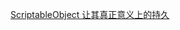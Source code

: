[ScriptableObject 让其真正意义上的持久](file:///D:/Obsidian%20Unity/Unity/Unity%E5%9B%9B%E9%83%A8%E6%9B%B2/Assets/Scripts/Unity%E8%BF%9B%E9%98%B6/ScriptableObject/Lesson4_ScriptableObject%20%E8%AE%A9%E5%85%B6%E7%9C%9F%E6%AD%A3%E6%84%8F%E4%B9%89%E4%B8%8A%E7%9A%84%E6%8C%81%E4%B9%85/Lesson4.cs)